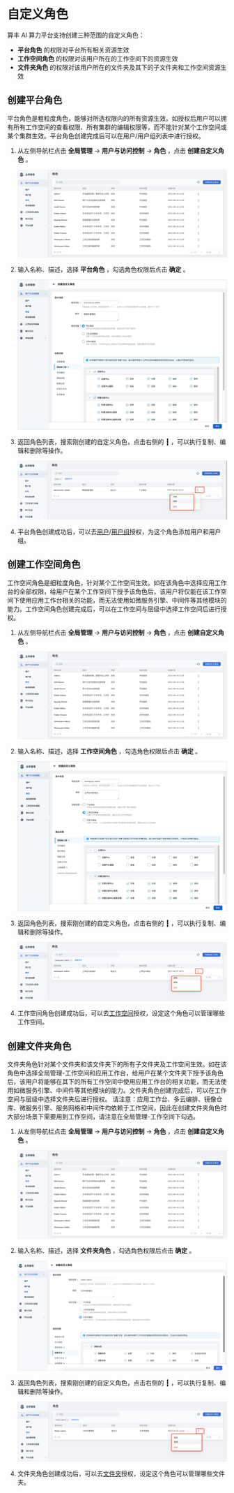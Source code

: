 # 自定义角色

算丰 AI 算力平台支持创建三种范围的自定义角色：

- **平台角色** 的权限对平台所有相关资源生效
- **工作空间角色** 的权限对该用户所在的工作空间下的资源生效
- **文件夹角色** 的权限对该用户所在的文件夹及其下的子文件夹和工作空间资源生效

## 创建平台角色

平台角色是粗粒度角色，能够对所选权限内的所有资源生效。如授权后用户可以拥有所有工作空间的查看权限、所有集群的编辑权限等，而不能针对某个工作空间或某个集群生效。平台角色创建完成后可以在用户/用户组列表中进行授权。

1. 从左侧导航栏点击 __全局管理__ -> __用户与访问控制__ -> __角色__ ，点击 __创建自定义角色__ 。

    ![创建自定义角色](../../../images/custom01.png)

1. 输入名称、描述，选择 __平台角色__ ，勾选角色权限后点击 __确定__ 。

    ![平台角色](../../../images/custom02.png)

1. 返回角色列表，搜索刚创建的自定义角色，点击右侧的 __┇__ ，可以执行复制、编辑和删除等操作。

    ![更多操作](../../../images/custom03.png)

1. 平台角色创建成功后，可以去[用户](./user.md)/[用户组](./group.md)授权，为这个角色添加用户和用户组。

## 创建工作空间角色

工作空间角色是细粒度角色，针对某个工作空间生效。如在该角色中选择应用工作台的全部权限，给用户在某个工作空间下授予该角色后，该用户将仅能在该工作空间下使用应用工作台相关的功能，而无法使用如微服务引擎、中间件等其他模块的能力。工作空间角色创建完成后，可以在工作空间与层级中选择工作空间后进行授权。

1. 从左侧导航栏点击 __全局管理__ -> __用户与访问控制__ -> __角色__ ，点击 __创建自定义角色__ 。

    ![创建自定义角色](../../../images/custom01.png)

1. 输入名称、描述，选择 __工作空间角色__ ，勾选角色权限后点击 __确定__ 。

    ![工作空间角色](../../../images/custom04.png)

1. 返回角色列表，搜索刚创建的自定义角色，点击右侧的 __┇__ ，可以执行复制、编辑和删除等操作。

    ![更多操作](../../../images/custom05.png)

1. 工作空间角色创建成功后，可以去[工作空间](../workspace/workspace.md)授权，设定这个角色可以管理哪些工作空间。

## 创建文件夹角色

文件夹角色针对某个文件夹和该文件夹下的所有子文件夹及工作空间生效。如在该角色中选择全局管理-工作空间和应用工作台，给用户在某个文件夹下授予该角色后，该用户将能够在其下的所有工作空间中使用应用工作台的相关功能，而无法使用如微服务引擎、中间件等其他模块的能力。文件夹角色创建完成后，可以在工作空间与层级中选择文件夹后进行授权。
请注意：应用工作台、多云编排、镜像仓库、微服务引擎、服务网格和中间件均依赖于工作空间，因此在创建文件夹角色时大部分场景下需要用到工作空间，请注意在全局管理-工作空间下勾选。

1. 从左侧导航栏点击 __全局管理__ -> __用户与访问控制__ -> __角色__ ，点击 __创建自定义角色__ 。

    ![创建自定义角色](../../../images/custom01.png)

1. 输入名称、描述，选择 __文件夹角色__ ，勾选角色权限后点击 __确定__ 。

    ![文件夹角色](../../../images/custom06.png)

1. 返回角色列表，搜索刚创建的自定义角色，点击右侧的 __┇__ ，可以执行复制、编辑和删除等操作。

    ![更多操作](../../../images/custom07.png)

1. 文件夹角色创建成功后，可以去[文件夹](../workspace/folders.md)授权，设定这个角色可以管理哪些文件夹。
